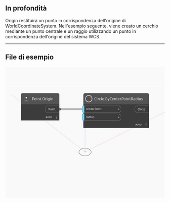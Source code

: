 ## In profondità
Origin restituirà un punto in corrispondenza dell'origine di WorldCoordinateSystem. Nell'esempio seguente, viene creato un cerchio mediante un punto centrale e un raggio utilizzando un punto in corrispondenza dell'origine del sistema WCS.
___
## File di esempio

![Origin](./Autodesk.DesignScript.Geometry.Point.Origin_img.jpg)

